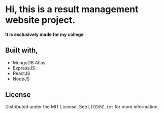 # Hi, this is a result management website project.
#### It is exclusively made for my college

## Built with,
- MongoDB Atlas
- ExpressJS
- ReactJS
- NodeJS 

## License
Distributed under the MIT License. See `LICENSE.txt` for more information.
